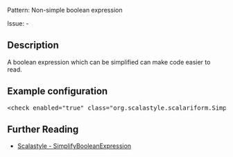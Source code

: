 Pattern: Non-simple boolean expression

Issue: -

## Description

A boolean expression which can be simplified can make code easier to read.

## Example configuration
<pre>&lt;check enabled=&quot;true&quot; class=&quot;org.scalastyle.scalariform.SimplifyBooleanExpressionChecker&quot; level=&quot;warning&quot;/&gt;</pre>
<a name="org_scalastyle_scalariform_SpaceAfterCommentStartChecker" />

## Further Reading

* [Scalastyle - SimplifyBooleanExpression](http://www.scalastyle.org/rules-1.0.0.html#org_scalastyle_scalariform_SimplifyBooleanExpressionChecker)
